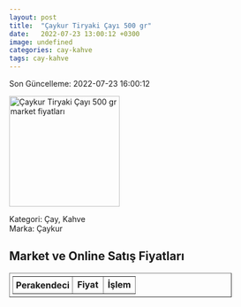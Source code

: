 ```yaml
---
layout: post
title:  "Çaykur Tiryaki Çayı 500 gr"
date:   2022-07-23 13:00:12 +0300
image: undefined
categories: cay-kahve
tags: cay-kahve
---
```


Son Güncelleme: 2022-07-23 16:00:12

<img src="undefined" width="200" alt="Çaykur Tiryaki Çayı 500 gr market fiyatları" />

Kategori: Çay, Kahve
<br />
Marka: Çaykur

<h2>Market ve Online Satış Fiyatları</h2>

<table border="1" style="padding: 5px;width:80%;">
  <tr>
    <td style="padding: 5px;"><strong>Perakendeci</strong></td>
    <td><strong>Fiyat</strong></td>
    <td><strong>İşlem</strong></td>
  </tr>
  
</table>
